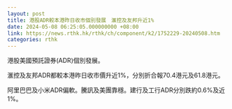 ```yaml
---
layout: post
title: 港股ADR較本港昨日收市個別發展　滙控及友邦升近1%
date: 2024-05-08 06:25:05.000000000 +08:00
link: https://news.rthk.hk/rthk/ch/component/k2/1752229-20240508.htm
categories: rthk
---
```


港股美國預託證券(ADR)個別發展。

滙控及友邦ADR都較本港昨日收市價升近1%，分別折合報70.4港元及61.8港元。

阿里巴巴及小米ADR偏軟。騰訊及美團靠穩。建行及工行ADR分別跌約0.6%及近1%。
